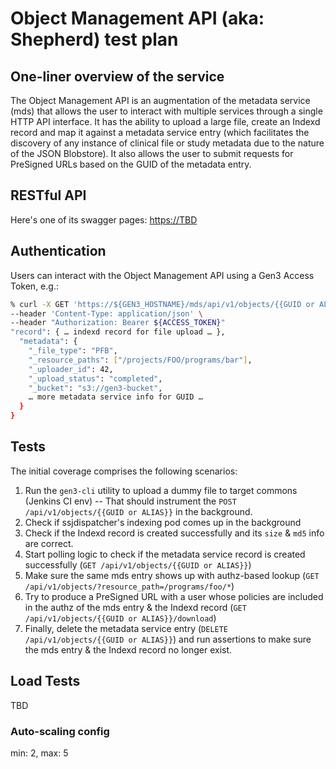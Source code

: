 # Object Management API (aka: Shepherd) test plan

## One-liner overview of the service
The Object Management API is an augmentation of the metadata service (mds) that allows the user to interact with multiple services through a single HTTP API interface. It has the ability to upload a large file, create an Indexd record and map it against a metadata service entry (which facilitates the discovery of any instance of clinical file or study metadata due to the nature of the JSON Blobstore). It also allows the user to submit requests for PreSigned URLs based on the GUID of the metadata entry.
## RESTful API
Here's one of its swagger pages:
[https://TBD](https://nci-crdc-staging.datacommons.io/mds/docs)
## Authentication
Users can interact with the Object Management API using a Gen3 Access Token, e.g.:
```bash
% curl -X GET 'https://${GEN3_HOSTNAME}/mds/api/v1/objects/{{GUID or ALIAS}}' \
--header 'Content-Type: application/json' \
--header "Authorization: Bearer ${ACCESS_TOKEN}"
"record": { … indexd record for file upload … },
  "metadata": { 
    "_file_type": "PFB",
    "_resource_paths": ["/projects/FOO/programs/bar"],
    "_uploader_id": 42,
    "_upload_status": "completed",
  	"_bucket": "s3://gen3-bucket",
    … more metadata service info for GUID …
  }
}
```
## Tests
The initial coverage comprises the following scenarios:
1. Run the `gen3-cli` utility to upload a dummy file to target commons (Jenkins CI env) -- That should instrument the `POST /api/v1/objects/{{GUID or ALIAS}}` in the background.
2. Check if ssjdispatcher's indexing pod comes up in the background
3. Check if the Indexd record is created successfully and its `size` & `md5` info are correct.
4. Start polling logic to check if the metadata service record is created successfully (`GET /api/v1/objects/{{GUID or ALIAS}}`)
5. Make sure the same mds entry shows up with authz-based lookup (`GET /api/v1/objects/?resource_path=/programs/foo/*`)
6. Try to produce a PreSigned URL with a user whose policies are included in the authz of the mds entry & the Indexd record (`GET /api/v1/objects/{{GUID or ALIAS}}/download`)
7. Finally, delete the metadata service entry (`DELETE /api/v1/objects/{{GUID or ALIAS}}`) and run assertions to make sure the mds entry & the Indexd record no longer exist.
## Load Tests
TBD
### Auto-scaling config
min: 2, max: 5
